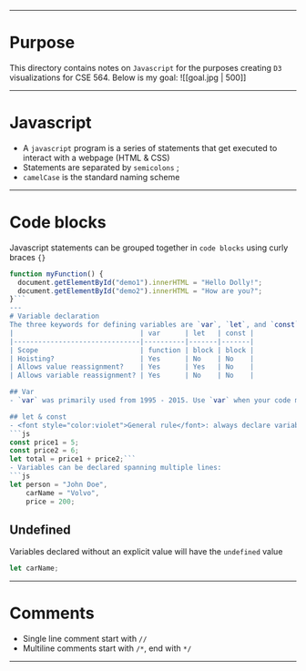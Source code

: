 ----
# Purpose
This directory contains notes on `Javascript` for the purposes creating `D3` visualizations for CSE 564. 
Below is my goal:
![[goal.jpg | 500]]

-----
# Javascript
- A `javascript` program is a series of statements that get executed to interact with a webpage (HTML & CSS)
- Statements are separated by `semicolons` ;
- `camelCase` is the standard naming scheme

---

# Code blocks
Javascript statements can be grouped together in `code blocks` using curly braces `{}`
```js
function myFunction() {  
  document.getElementById("demo1").innerHTML = "Hello Dolly!";  
  document.getElementById("demo2").innerHTML = "How are you?";  
}```
---
# Variable declaration
The three keywords for defining variables are `var`, `let`, and `const`. They have their own sets of constraints:
|                               | var      | let   | const |
|-------------------------------|----------|-------|-------|
| Scope                         | function | block | block |
| Hoisting?                     | Yes      | No    | No    |
| Allows value reassignment?    | Yes      | Yes   | No    |
| Allows variable reassignment? | Yes      | No    | No    |

## Var
- `var` was primarily used from 1995 - 2015. Use `var` when your code must be ran in old browsers

## let & const
- <font style="color:violet">General rule</font>: always declare variables with `const`. If the value of your variable may change, use `let`
```js
const price1 = 5;  
const price2 = 6;  
let total = price1 + price2;```
- Variables can be declared spanning multiple lines:
```js
let person = "John Doe",  
    carName = "Volvo",  
    price = 200;
```

## Undefined
Variables declared without an explicit value will have the `undefined` value
```js
let carName;
```

---
# Comments
- Single line comment start with `//`
- Multiline comments start with `/*`, end with `*/`
---